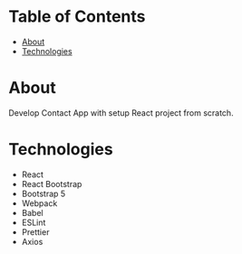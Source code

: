 # Table of Contents

- [About](#about)
- [Technologies](#technologies)

# About

Develop Contact App with setup React project from scratch.

# Technologies

- React
- React Bootstrap
- Bootstrap 5
- Webpack
- Babel
- ESLint
- Prettier
- Axios
